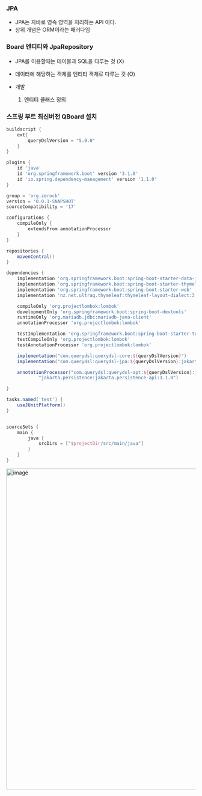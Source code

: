 ### JPA
- JPA는 자바로 영속 영역을 처리하는 API 이다.
- 상위 개념은 ORM이라는 패러다임



### Board 엔티티와 JpaRepository
- JPA를 이용할때는 테이블과 SQL을 다루는 것 (X) 
- 데이터에 해당하는 객체를 엔티티 객체로 다루는 것 (O)


- 개발
  1.  엔티티 클래스 정의
     
     
### 스프링 부트 최신버전 QBoard 설치

~~~.gradle
buildscript {
    ext{
        queryDslVersion = "5.0.0"
    }
}

plugins {
    id 'java'
    id 'org.springframework.boot' version '3.1.0'
    id 'io.spring.dependency-management' version '1.1.0'
}

group = 'org.zerock'
version = '0.0.1-SNAPSHOT'
sourceCompatibility = '17'

configurations {
    compileOnly {
        extendsFrom annotationProcessor
    }
}

repositories {
    mavenCentral()
}

dependencies {
    implementation 'org.springframework.boot:spring-boot-starter-data-jpa'
    implementation 'org.springframework.boot:spring-boot-starter-thymeleaf'
    implementation 'org.springframework.boot:spring-boot-starter-web'
    implementation 'nz.net.ultraq.thymeleaf:thymeleaf-layout-dialect:3.1.0'

    compileOnly 'org.projectlombok:lombok'
    developmentOnly 'org.springframework.boot:spring-boot-devtools'
    runtimeOnly 'org.mariadb.jdbc:mariadb-java-client'
    annotationProcessor 'org.projectlombok:lombok'

    testImplementation 'org.springframework.boot:spring-boot-starter-test'
    testCompileOnly 'org.projectlombok:lombok'
    testAnnotationProcessor 'org.projectlombok:lombok'

    implementation("com.querydsl:querydsl-core:${queryDslVersion}")
    implementation("com.querydsl:querydsl-jpa:${queryDslVersion}:jakarta")

    annotationProcessor("com.querydsl:querydsl-apt:${queryDslVersion}:jakarta",
            "jakarta.persistence:jakarta.persistence-api:3.1.0")

}

tasks.named('test') {
    useJUnitPlatform()
}


sourceSets {
    main {
        java {
            srcDirs = ["$projectDir/src/main/java"]
        }
    }
}
~~~


<img width="854" alt="image" src="https://github.com/HJC96/WebDev/assets/87226129/437402dd-0647-4ccd-98bf-383c10ec012d">
